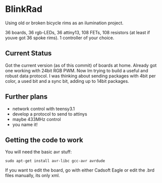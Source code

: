 # BlinkRad

Using old or broken bicycle rims as an ilumination project.

36 boards, 36 rgb-LEDs, 36 attiny13, 108 FETs, 108 resistors 
(at least if youve got 36 spoke rims).
1 controller of your choice.

## Current Status

Got the current version (as of this commit) of boards at home.
Already got one working with 24bit RGB PWM. Now Im trying
to build a useful and robust data protocol. I was thinking
about sending packages with 4bit per color, a used bit and a 
sync bit, adding up to 14bit packages.


## Further plans
- network control with teensy3.1
- develop a protocol to send to attinys
- maybe 433MHz control
- you name it!

## Getting the code to work
You will need the basic avr stuff:
```
sudo apt-get install avr-libc gcc-avr avrdude
```

If you want to edit the board, go with either Cadsoft Eagle or
edit the .brd files manually, its only xml.
